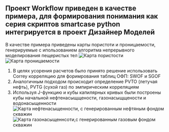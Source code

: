 ## Проект Workflow приведен в качестве примера, для формирования понимания как серия скриптов smartcase python интегрируется в проект Дизайнер Моделей
В качестве примера приведены карты пористоти и проницаемости, генерируемые с ипользованием алгоритма непрерывного моделирования пещеристых тел
![Карта пористости](SmartCase/images/poro.png)
![Карта проницаемости](SmartCase/images/perm.png)
1. В целях усорения расчетов было принято решение использовать Correy корреляцию для форимрования таблиц ОФП: SWOF и SGOF
2. Аналогичным подходом происходит определение PVTO (летучая нефть), PVTG (сухой газ) по эмпирическим корреляциям 
3. Используя J-функцию и кубы капилярных кривых были построены кубы начальной нефтенасыщщености, газонасыщщености и водонасыщенности
![Карта нефтенасыщенности, с генерированным нефтяным фондом скважин](SmartCase/images/S0+wells.png)
![Карта газонасыщеннсоти,с генерированным газовым фондом скважин](SmartCase/images/Sg+wells.png)   
